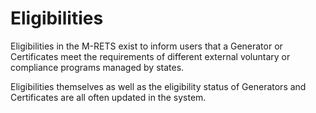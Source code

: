 # Eligibilities

Eligibilities in the M-RETS exist to inform users that a Generator or Certificates meet the requirements of different external voluntary or compliance programs managed by states.

Eligibilities themselves as well as the eligibility status of Generators and Certificates are all often updated in the system. 
